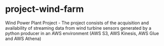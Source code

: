 # project-wind-farm
Wind Power Plant Project - The project consists of the acquisition and availability of streaming data from wind turbine sensors generated by a python producer in an AWS environment (AWS S3, AWS Kinesis, AWS Glue and AWS Athena)
